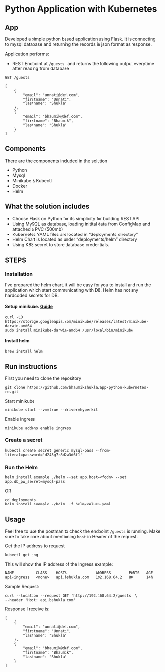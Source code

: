 # Python Application with Kubernetes

## App
Developed a simple python based application using Flask. It is connecting to mysql database and returning the records in json format as response.

Application performs:
- REST Endpoint at `/guests ` and returns the following output everytime after reading from database

`GET /guests`

```
[
    {
        "email": "unnati@def.com",
        "firstname": "Unnati",
        "lastname": "Shukla"
    },
    {
        "email": "bhaumik@def.com",
        "firstname": "Bhaumik",
        "lastname": "Shukla"
    }
]
```

## Components
There are the components included in the solution
- Python
- Mysql
- Minikube & Kubectl
- Docker
- Helm


## What the solution includes
- Choose Flask on Python for its simplicity for building REST API
- Using MySQL as database, loading initital data from ConfigMap and attached a PVC (500mb)
- Kubernetes YAML files are located in “deployments directory”
- Helm Chart is located as under “deployments/helm” directory
- Using K8S secret to store database credentials.

## STEPS
### Installation
I've prepared the helm chart. it will be easy for you to install and run the application which start communicating with DB. Helm has not any hardcoded secrets for DB. 

#### Setup minikube. [Guide](https://minikube.sigs.k8s.io/docs/start/)
```
curl -LO https://storage.googleapis.com/minikube/releases/latest/minikube-darwin-amd64
sudo install minikube-darwin-amd64 /usr/local/bin/minikube
``` 



#### Install helm
```
brew install helm
````

## Run instructions

First you need to clone the repository

```
git clone https://github.com/bhaumikshukla/app-python-kubernetes-re.git
```

Start minikube
```
minikube start --vm=true --driver=hyperkit
```

Enable ingress
```
minikube addons enable ingress
```

### Create a secret
``` 
kubectl create secret generic mysql-pass --from-literal=password='d245g7r8d2w3d6f1'
```


### Run the Helm
```
helm install example ./helm --set app.host=<fqdn> --set app.db_pw_secret=mysql-pass
```          
OR
```
cd deployments
helm install example ./helm  -f helm/values.yaml
```


## Usage

Feel free to use the postman to check the  endpoint `/guests` is running. Make sure to take care about mentioning `host` in Header of the request.

Get the IP address to request
```
kubectl get ing
```

This will show the IP address of the Ingress
example:
```
NAME          CLASS    HOSTS             ADDRESS        PORTS   AGE
api-ingress   <none>   api.bshukla.com   192.168.64.2   80      14h
```

Sample Request:
```
curl --location --request GET 'http://192.168.64.2/guests' \
--header 'Host: api.bshukla.com'
```

Response I receive is:
```
[
    {
        "email": "unnati@def.com",
        "firstname": "Unnati",
        "lastname": "Shukla"
    },
    {
        "email": "bhaumik@def.com",
        "firstname": "Bhaumik",
        "lastname": "Shukla"
    }
]
```
